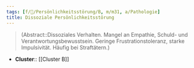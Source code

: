 ```yaml
---
tags: [f/💭/Persönlichkeitsstörung/B, m/m31, a/Pathologie]
title: Dissoziale Persönlichkeitsstörung
---
```

> (Abstract::Dissoziales Verhalten. Mangel an Empathie, Schuld- und Verantwortungsbewusstsein. Geringe Frustrationstoleranz, starke Impulsivität. Häufig bei Straftätern.)
- **Cluster**:: [[Cluster B]]